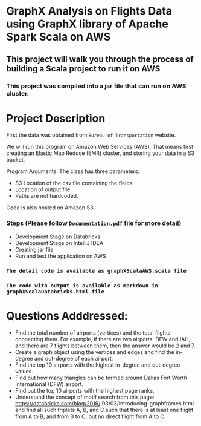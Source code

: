 # GraphX Analysis on Flights Data using GraphX library of Apache Spark Scala on AWS
## This project will walk you through the process of building a Scala project to run it on AWS

### This project was compiled into a jar file that can run on AWS cluster.

# Project Description
First the data was obtained from `Bureau of Transportation` website.

We will run this program on Amazon Web Services (AWS). That means first creating an Elastic Map Reduce (EMR) cluster, and storing your data in a S3 bucket.

Program Arguments: The class has three parameters:
* S3 Location of the csv file containing the fields
* Location of output file
* Paths are not hardcoded.
  
Code is also hosted on Amazon S3.

### Steps (Please follow `Documentation.pdf` file for more detail)
* Development Stage on Databricks
* Development Stage on IntelliJ IDEA
* Creating jar file
* Run and test the application on AWS

### `The detail code is available as graphXScalaAWS.scala file`
### `The code with output is available as markdown in graphXScalaDatabricks.html file`

# Questions Adddressed:

* Find the total number of airports (vertices) and the total flights connecting them.
For example, if there are two airports: DFW and IAH, and there are 7 flights between them,
then the answer would be 2 and 7.
* Create a graph object using the vertices and edges and find the in-degree and out-degree of each
airport.
* Find the top 10 airports with the highest in-degree and out-degree values.
* Find out how many triangles can be formed around Dallas Fort Worth International (DFW)
airport.
* Find out the top 10 airports with the highest page ranks.
* Understand the concept of motif search from this page: https://databricks.com/blog/2016/
03/03/introducing-graphframes.html and find all such triplets A, B, and C such that there
is at least one flight from A to B, and from B to C, but no direct flight from A to C.
